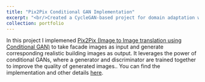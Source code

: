 ```yaml
---
title: "Pix2Pix Conditional GAN Implementation"
excerpt: "<br/>Created a CycleGAN-based project for domain adaptation with adversarial training.<img src='../images/portfolio/pix.png' style='width:50%;'>"
collection: portfolio
---
```




In this project I implemened [Pix2Pix (Image to Image translation using Conditional GAN)](https://www.tensorflow.org/tutorials/generative/pix2pix) to take facade images as input and generate corresponding realistic building images as output. It leverages the power of conditional GANs, where a generator and discriminator are trained together to improve the quality of generated images.. You can find the implementation and other details [here](https://github.com/jasmeetsingh-028/Pix2Pix-Conditional-GAN).
